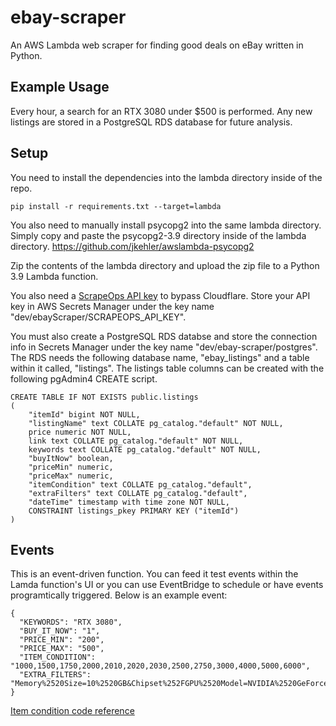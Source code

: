 # ebay-scraper
An AWS Lambda web scraper for finding good deals on eBay written in Python.

## Example Usage
Every hour, a search for an RTX 3080 under $500 is performed. Any new listings are stored in a PostgreSQL RDS database for future analysis.

## Setup
You need to install the dependencies into the lambda directory inside of the repo.
```
pip install -r requirements.txt --target=lambda
```
You also need to manually install psycopg2 into the same lambda directory. Simply copy and paste the psycopg2-3.9 directory inside of the lambda directory. https://github.com/jkehler/awslambda-psycopg2

Zip the contents of the lambda directory and upload the zip file to a Python 3.9 Lambda function.

You also need a [ScrapeOps API key](https://scrapeops.io/) to bypass Cloudflare. Store your API key in AWS Secrets Manager under the key name "dev/ebayScraper/SCRAPEOPS_API_KEY".

You must also create a PostgreSQL RDS databse and store the connection info in Secrets Manager under the key name "dev/ebay-scraper/postgres". The RDS needs the following database name, "ebay_listings" and a table within it called, "listings". The listings table columns can be created with the following pgAdmin4 CREATE script.
```
CREATE TABLE IF NOT EXISTS public.listings
(
    "itemId" bigint NOT NULL,
    "listingName" text COLLATE pg_catalog."default" NOT NULL,
    price numeric NOT NULL,
    link text COLLATE pg_catalog."default" NOT NULL,
    keywords text COLLATE pg_catalog."default" NOT NULL,
    "buyItNow" boolean,
    "priceMin" numeric,
    "priceMax" numeric,
    "itemCondition" text COLLATE pg_catalog."default",
    "extraFilters" text COLLATE pg_catalog."default",
    "dateTime" timestamp with time zone NOT NULL,
    CONSTRAINT listings_pkey PRIMARY KEY ("itemId")
)
```

## Events
This is an event-driven function. You can feed it test events within the Lamda function's UI or you can use EventBridge to schedule or have events programtically triggered. Below is an example event:
```
{
  "KEYWORDS": "RTX 3080",
  "BUY_IT_NOW": "1",
  "PRICE_MIN": "200",
  "PRICE_MAX": "500",
  "ITEM_CONDITION": "1000,1500,1750,2000,2010,2020,2030,2500,2750,3000,4000,5000,6000",
  "EXTRA_FILTERS": "Memory%2520Size=10%2520GB&Chipset%252FGPU%2520Model=NVIDIA%2520GeForce%2520RTX%25203080"
}
```
[Item condition code reference](https://developer.ebay.com/devzone/finding/callref/enums/conditionIdList.html)

